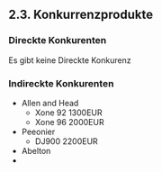 ## 2.3. Konkurrenzprodukte

### Direckte Konkurenten

Es gibt keine Direckte Konkurenz

### Indireckte Konkurenten

- Allen and Head
  - Xone 92 1300EUR
  - Xone 96 2000EUR
- Peeonier
  - DJ900 2200EUR
- Abelton
-

